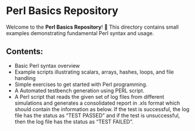 # Perl Basics Repository

Welcome to the **Perl Basics Repository**! 🚀 This directory contains small examples demonstrating fundamental Perl syntax and usage.

## Contents:
- Basic Perl syntax overview
- Example scripts illustrating scalars, arrays, hashes, loops, and file handling
- Simple exercises to get started with Perl programming.
- A Automated testbench generation using PERL script.
- A Perl script that reads the given set of log files from different simulations and generates a consolidated report in .xls format which should contain the information as below. If the test is successful, the log file has the status as “TEST PASSED” and if the test is unsuccessful, then the log file has the status as “TEST FAILED”. 







